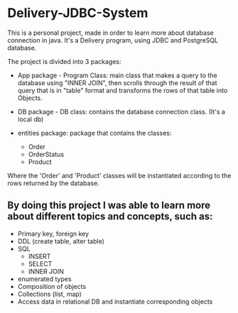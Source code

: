 # Delivery-JDBC-System

This is a personal project, made in order to learn more about database connection in java. It's a Delivery program, using JDBC and PostgreSQL database.


The project is divided into 3 packages:

- App package - Program Class: main class that makes a query to the database using "INNER JOIN", then scrolls through the result of that query that is in "table" format and transforms the rows of that table into Objects.

- DB package - DB class: contains the database connection class. (It's a local db)

- entities package: package that contains the classes:
  - Order
  - OrderStatus
  - Product
  
 Where the 'Order' and 'Product' classes will be instantiated according to the rows returned by the database.


## By doing this project I was able to learn more about different topics and concepts, such as:

- Primary key, foreign key
- DDL (create table, alter table)
- SQL
  - INSERT
  - SELECT
  - INNER JOIN
- enumerated types
- Composition of objects
- Collections (list, map)
- Access data in relational DB and instantiate corresponding objects
